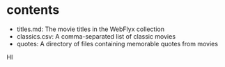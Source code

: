# contents

- titles.md: The movie titles in the WebFlyx collection
- classics.csv: A comma-separated list of classic movies
- quotes: A directory of files containing memorable quotes from movies

HI
